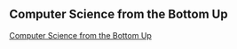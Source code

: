 ## Computer Science from the Bottom Up
[Computer Science from the Bottom Up](https://www.bottomupcs.com/index.xhtml)
